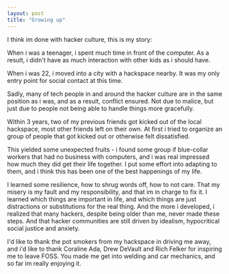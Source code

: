 ```yaml
---
layout: post
title: "Growing up"
---
```


I think im done with hacker culture, this is my story:

When i was a teenager, i spent much time in front of the computer.
As a result, i didn't have as much interaction with other kids as i should have.

When i was 22, i moved into a city with a hackspace nearby.
It was my only entry point for social contact at this time.

Sadly, many of tech people in and around the hacker culture are in the same position as i was, and as a result, conflict ensured.
Not due to malice, but just due to people not being able to handle things more gracefully.

Within 3 years, two of my previous friends got kicked out of the local hackspace, most other friends left on their own.
At first i tried to organize an group of people that got kicked out or otherwise felt dissatisfied.

This yielded some unexpected fruits - i found some group if blue-collar workers that had no business with computers, and i was real impressed how much they did get their life together.
I put some effort into adapting to them, and i think this has been one of the best happenings of my life.

I learned some resilience, how to shrug words off, how to not care.
That my misery is my fault and my responsibility, and that im in charge to fix it.
I learned which things are important in life, and which things are just distractions or substitutions for the real thing.
And the more i developed, i realized that many hackers, despite being older than me, never made these steps.
And that hacker communities are still driven by idealism, hypocritical social justice and anxiety.

I'd like to thank the pot smokers from my hackspace in driving me away, and i'd like to thank Coraline Ada, Drew DeVault and Rich Felker for inspiring me to leave FOSS.
You made me get into welding and car mechanics, and so far im really enjoying it.
